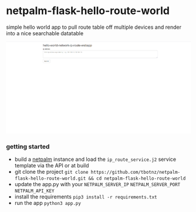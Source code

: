 # netpalm-flask-hello-route-world
simple hello world app to pull route table off multiple devices and render into a nice searchable datatable

![netpalm route table](/netpalm_route.gif)

### getting started
- build a [netpalm](https://github.com/tbotnz/netpalm) instance and load the ```ip_route_service.j2``` service template via the API or at build
- git clone the project ``` git clone https://github.com/tbotnz/netpalm-flask-hello-route-world.git && cd netpalm-flask-hello-route-world ```
- update the app.py with your ```NETPALM_SERVER_IP``` ```NETPALM_SERVER_PORT``` ```NETPALM_API_KEY```
- install the requirements ```pip3 install -r requirements.txt```
- run the app ```python3 app.py```
